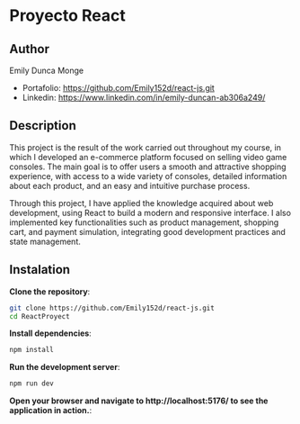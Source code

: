 # Proyecto React

## Author
Emily Dunca Monge
- Portafolio: https://github.com/Emily152d/react-js.git
- Linkedin: https://www.linkedin.com/in/emily-duncan-ab306a249/

## Description
This project is the result of the work carried out throughout my course, in which I developed an e-commerce platform focused on selling video game consoles. The main goal is to offer users a smooth and attractive shopping experience, with access to a wide variety of consoles, detailed information about each product, and an easy and intuitive purchase process.

Through this project, I have applied the knowledge acquired about web development, using React to build a modern and responsive interface. I also implemented key functionalities such as product management, shopping cart, and payment simulation, integrating good development practices and state management.

## Instalation

**Clone the repository**:
```bash
git clone https://github.com/Emily152d/react-js.git
cd ReactProyect
```
**Install dependencies**:
```bash 
npm install
```
**Run the development server**:
```bash
npm run dev
```
**Open your browser and navigate to http://localhost:5176/ to see the application in action.**: